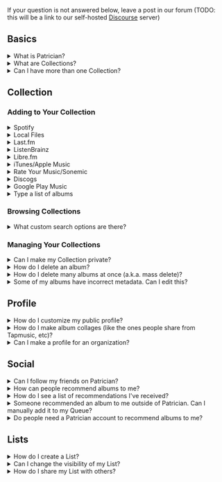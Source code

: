 If your question is not answered below, leave a post in our forum (TODO: this will be a link to our self-hosted [Discourse](https://github.com/discourse/discourse/blob/master/docs/INSTALL.md) server)

## Basics

<details>
<summary>What is Patrician?</summary>

Patrician is a music profile app that lets you create Collections of all the albums, EPs, and singles that you own, physical and/or digital. You can customize and share these profiles with anyone, and they will also have the ability to recommend albums to you. These are added to your Queue, which you can then add to your Collection.

Profiles have a wealth of customization options

</details>

<details>
<summary>What are Collections?</summary>

A Collection is a group of albums, EPs, and singles contained within your profile. This can represent physical items you own, items in your digital music library, or just a list of music that you enjoy. Others can access your Collections using your public profile link.

</details>

<details>
<summary>Can I have more than one Collection?</summary>

Yes! For example you can have one for your vinyl records and one for your digital library, you could create a wishlist Collection, etc.

</details>

## Collection

### Adding to Your Collection

<details>
<summary>Spotify</summary>

With Spotify integration, you can automatically or selectively import from your Saved Albums. You can also enable Spotify Sync, which ensures that any albums added to your Collection are also saved in your Spotify library.

In addition, you can manually add items from your playlists and recent listens using the Import page.

To authenticate, go to **Account** > **Login with Spotify**, and once you've logged in you will see these settings:

- **Import Now**: Import all Saved Albums from Spotify into your Collection. You can then choose which albums to import, or enable Sync which will automatically import everything.
- **Auto Sync**: Enables two-way synchronization between Spotify and Patrician. This will occur periodically, so your libraries are always up-to-date.
- **Recommendations**: Recommend recently listened albums to add to your library. These will show up on your home page.

</details>

<details>
<summary>Local Files</summary>

(Picard integration coming soon)
(Dropbox/Google Drive integration coming soon)

To add to your Collection from local files, it is recommended to use the command line as described below. These commands create a JSON-formatted list which you can then upload to Patrician. In the future, we will have GUI options available.

Alternatively, you can use a

### Foobar2000

https://hydrogenaud.io/index.php?topic=61784.0

### MP3Tag

https://community.mp3tag.de/t/export-album-list/19168/2

### Musicbee

https://getmusicbee.com/forum/index.php?topic=15966.0
https://getmusicbee.com/forum/index.php?topic=24004.0

### Clementine

1. Fetch missing tags from MusicBrainz
2. Upload .config/Clementine/clementine.db

**Note**: Your library MUST be organized in the following way: Artist Folder > Album Folder > Audio File, otherwise Patrician will not detect the files.

### Windows

### MacOS/Linux

1. Open the Terminal app.
2. Navigate to your music library using the "cd" command (e.g. `cd Music`)
3. Type `ls` to make sure you are in the correct folder. You should see a list of artist folders.
4. Type this command to generate a list of artists and albums: `tree -dJ -o tree.json`
5. On Patrician, go to **Account** > **Import from Local Files**, and select the "tree.json" file from your music folder.
6. Select which albums you'd like to import, or click "Select All".

</details>

<details>
<summary>Last.fm</summary>

With Last.fm integration, you can have albums added to your Collection based on your listening history. The **Scrobble Threshold** determines how many plays an album needs in order to be added. For example, if the threshold is set to 50 (the default), it would automatically be added to your Collection once you've scrobbled (played any song from) the album 50 times.

Go to **Account** > **Login with Last.fm** and type your username. No password is required. Then, you can select import options including your Scrobble Threshold.

</details>

<details>
<summary>ListenBrainz</summary>

With Last.fm integration, you can have albums added to your Collection based on your listening history. The **Scrobble Threshold** determines how many plays an album needs in order to be added. For example, if the threshold is set to 50 (the default), it would automatically be added to your Collection once you've scrobbled (played any song from) the album 50 times.

Go to **Account** > **Login with Last.fm** and type your username. No password is required. Then, you can select import options including your Scrobble Threshold.

</details>

<details>
<summary>Libre.fm</summary>

With Last.fm integration, you can have albums added to your Collection based on your listening history. The **Scrobble Threshold** determines how many plays an album needs in order to be added. For example, if the threshold is set to 50 (the default), it would automatically be added to your Collection once you've scrobbled (played any song from) the album 50 times.

Go to **Account** > **Login with Last.fm** and type your username. No password is required. Then, you can select import options including your Scrobble Threshold.

</details>

<details>
<summary>iTunes/Apple Music</summary>

You can import albums from iTunes/Apple Music into your Collection by opening iTunes and going to the File menu > Library > Export Library. Then upload the XML file that was saved.

</details>

<details>
<summary>Rate Your Music/Sonemic</summary>

Sonemic doesn't yet currently have a public API, so Patrician can't automatically sync with this service. However, you can import albums manually from your profile:

1. Navigate to your RateYourMusic profile page.
2. At the bottom, click "Export your data" or "Export with reviews" and save this to a file.
3. On Patrician, go to **Account** > **Import from RYM/Sonemic**.
4. Select the CSV file that you saved in step 2.
5. Select which albums you'd like to import, or click "Select All".
</details>

<details>
<summary>Discogs</summary>

Coming soon.

</details>

<details>
<summary>Google Play Music</summary>

Coming soon.

</details>

<details>
<summary>Type a list of albums</summary>

Coming soon.

</details>

### Browsing Collections

<details>
<summary>What custom search options are there?</summary>

</details>

### Managing Your Collections

<details>
<summary>Can I make my Collection private?</summary>

Private Collections are not supported at the moment. This is a feature we're currently investigating.

</details>

<details>
<summary>How do I delete an album?</summary>

</details>

<details>
<summary>How do I delete many albums at once (a.k.a. mass delete)?</summary>

</details>

<details>
<summary>Some of my albums have incorrect metadata. Can I edit this?</summary>

</details>

## Profile

<details>
<summary>How do I customize my public profile?</summary>

</details>

<details>
<summary>How do I make album collages (like the ones people share from Tapmusic, etc)?</summary>

You can generate album collages from your listening history or by searching/filtering your Collections.

Note: Album collages are auto-generated upon viewing.

</details>

<details>
<summary>Can I make a profile for an organization?</summary>

This is not supported at the moment, but will be in the future.

</details>

## Social

<details>
<summary>Can I follow my friends on Patrician?</summary>

Yes, you can follow your friends by visiting their profiles or searching for their username. Once you've followed them, you'll see updates in your feed when they update their Collections, have new top artists, or receive recommendations.

</details>

<details>
<summary>How can people recommend albums to me?</summary>

</details>

<details>
<summary>How do I see a list of recommendations I've received?</summary>

</details>

<details>
<summary>Someone recommended an album to me outside of Patrician. Can I manually add it to my Queue?</summary>

Yes. Your inbox is a fully manageable list of albums that you intend to listen to. You can add albums to it by navigating to your Inbox and clicking "Add".

</details>

<details>
<summary>Do people need a Patrician account to recommend albums to me?</summary>

</details>

## Lists

<details>
<summary>How do I create a List?</summary>

</details>

<details>
<summary>Can I change the visibility of my List?</summary>

</details>

<details>
<summary>How do I share my List with others?</summary>

</details>
